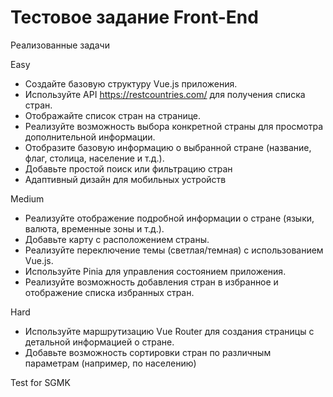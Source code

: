 # Тестовое задание Front-End

Реализованные задачи

Easy

- Создайте базовую структуру Vue.js приложения.
- Используйте API https://restcountries.com/ для получения списка стран.
- Отображайте список стран на странице.
- Реализуйте возможность выбора конкретной страны для просмотра дополнительной информации.
- Отобразите базовую информацию о выбранной стране (название, флаг, столица, население и т.д.).
- Добавьте простой поиск или фильтрацию стран
- Адаптивный дизайн для мобильных устройств

Medium

- Реализуйте отображение подробной информации о стране (языки, валюта, временные зоны и т.д.).
- Добавьте карту с расположением страны.
- Реализуйте переключение темы (светлая/темная) с использованием Vue.js.
- Используйте Pinia для управления состоянием приложения.
- Реализуйте возможность добавления стран в избранное и отображение списка избранных стран.

Hard

- Используйте маршрутизацию Vue Router для создания страницы с детальной информацией о стране.
- Добавьте возможность сортировки стран по различным параметрам (например, по населению)


Test for SGMK
